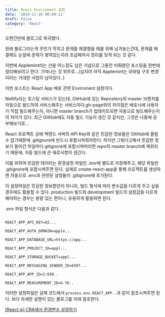 ```yaml
---
title: React Enviroment 설정
date: '2019-11-26 00:00:11'
draft: false
category: 'React'
---
```


오랜간만에 블로그로 복귀했다.

원래 블로그라는게 무언가 막히고 문제를 해결했을 때를 위해 남겨놓는건데, 문제를 해결해도 눈앞에 문제가 쌓여있는지라 조급해져서 정리를 잊게 되는 것 같다.

이번에 Applemint라는 산을 어느정도 넘은 기념으로 그동안 미뤄왔던 포스팅을 한번에 정리해보려고 한다. 기억나는 것 위주로...(심지어 아직 Applemint는 모바일 구조 변경이라는 거대한 사업이 남아있다..)

이번 포스트는 React App 배포 관련 Enviroment 설정이다.

Netlify라는 호스팅 서비스가 있는데, GitHub에 있는 Repository의 master 브랜치를 자동으로 빌드하여 서비스해주는 서비스이다.gh-page와의 차이점은 배포시에 사용자가 직접 빌드해주는지, 아니면 master branch가 업데이트되면 자동으로 빌드해주는지의 차이가 있다. 최근 GitHub에도 자동 빌드 기능이 생긴 것 같지만, 그것은 나중에 공부해보기로...

React 프로젝트 상에 백엔드 서버의 API Key와 같은 민감한 정보들은 GitHub에 올릴수 없기때문에 .gitignore에 반드시 포함시켜줘야한다. 하지만 그렇다고해서 민감한 정보가 들어간 파일마다 gitignore에 포함시켜버리면 repo의 master branch에 제외되기 때문에, 자동 빌드에 큰 애로사항이 생긴다.

이를 위하여 민감한 데이터는 환경설정 파일인 .env에 별도로 저장해주고, 해당 파일만 .gitignore에 포함시켜주면 된다. 실제로 create-react-app을 통해 프로젝트를 생성하면 자동으로 .env과 관련된 설정들이 .gitignore에 추가된다.

이 설정파일은 민감한 정보뿐만이 아니라, 빌드 형식에 따라 변수값을 다르게 주고 싶을 경우에도 활용할 수 있다. production 빌드와 development 빌드의 설정값을 다르게 해야하는 경우는 왕왕 있는 편이니, 유용하게 활용하면 된다.

.env 파일 형식은 다음과 같다.

```

REACT_APP_API_KEY=AI...

REACT_APP_AUTH_DOMAIN=apple...

REACT_APP_DATABASE_URL=https://app...

REACT_APP_PROJECT_ID=appl...

REACT_APP_STORAGE_BUCKET=appl...

REACT_APP_MESSAGING_SENDER_ID=6507...

REACT_APP_APP_ID=1:650..

REACT_APP_MEASUREMENT_ID=G-YD..

```

이러한 설정파일은 실제 코드에서 `process.env.REACT_APP..`과 같이 참조시켜주면 된다. 보다 자세한 설명이 있는 블로그를 아래 참조한다.

[[React.js] CRA에서 환경변수 설정하기](http://lemonja.blogspot.com/2018/08/reactjs-cra.html)
